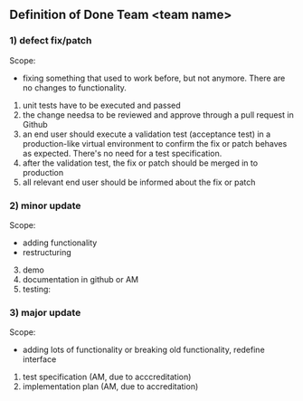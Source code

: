 ## Definition of Done Team \<team name>

### 1) defect fix/patch

Scope: 
* fixing something that used to work before, but not anymore. There are no changes to functionality.

1) unit tests have to be executed and passed
2) the change needsa to be reviewed and approve through a pull request in Github
3) an end user should execute a validation test (acceptance test) in a production-like virtual environment to confirm the fix or patch behaves as expected. There's no need for a test specification.
4) after the validation test, the fix or patch should be merged in to production
5) all relevant end user should be informed about the fix or patch

### 2) minor update

Scope: 
* adding functionality
* restructuring

3) demo
2) documentation in github or AM
1) testing:

### 3) major update

Scope:
* adding lots of functionality or breaking old functionality, redefine interface

1) test specification (AM, due to acccreditation)
2) implementation plan (AM, due to accreditation)

